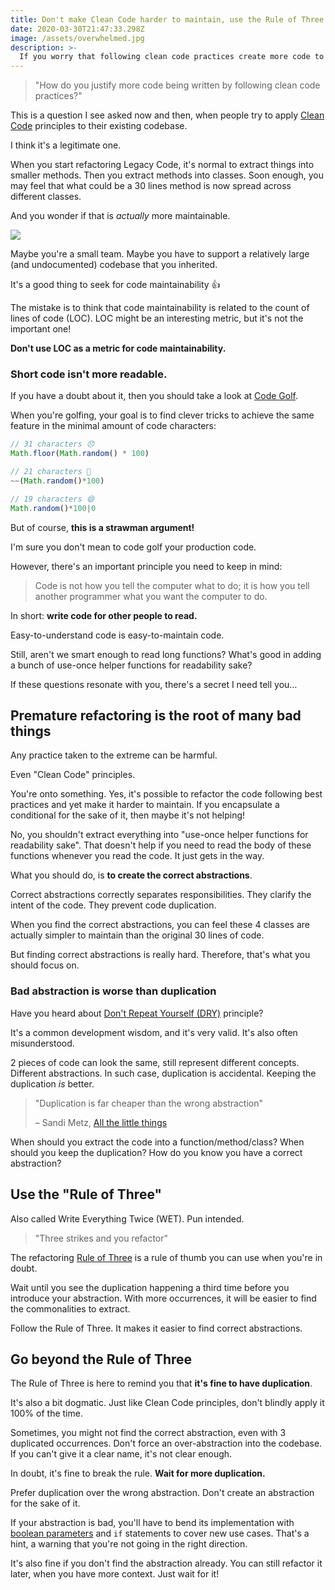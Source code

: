 ```yaml
---
title: Don't make Clean Code harder to maintain, use the Rule of Three
date: 2020-03-30T21:47:33.298Z
image: /assets/overwhelmed.jpg
description: >-
  If you worry that following clean code practices create more code to maintain, here's a way out.
---
```


> "How do you justify more code being written by following clean code practices?"

This is a question I see asked now and then, when people try to apply [Clean Code](https://www.oreilly.com/library/view/clean-code/9780136083238/) principles to their existing codebase.

I think it's a legitimate one.

When you start refactoring Legacy Code, it's normal to extract things into smaller methods. Then you extract methods into classes. Soon enough, you may feel that what could be a 30 lines method is now spread across different classes.

And you wonder if that is _actually_ more maintainable.

![](/assets/overwhelmed.jpg)

Maybe you're a small team. Maybe you have to support a relatively large (and undocumented) codebase that you inherited.

It's a good thing to seek for code maintainability 👍

The mistake is to think that code maintainability is related to the count of lines of code (LOC). LOC might be an interesting metric, but it's not the important one!

**Don't use LOC as a metric for code maintainability.**

### Short code isn't more readable.

If you have a doubt about it, then you should take a look at [Code Golf](https://en.wikipedia.org/wiki/Code_golf).

When you're golfing, your goal is to find clever tricks to achieve the same feature in the minimal amount of code characters:

<!-- prettier-ignore-start -->
```js
// 31 characters 😞
Math.floor(Math.random() * 100)

// 21 characters 🙂
~~(Math.random()*100)

// 19 characters 😄
Math.random()*100|0
```
<!-- prettier-ignore-end -->

But of course, **this is a strawman argument!**

I'm sure you don't mean to code golf your production code.

However, there's an important principle you need to keep in mind:

> Code is not how you tell the computer what to do;
> it is how you tell another programmer what you want the computer to do.

In short: **write code for other people to read.**

Easy-to-understand code is easy-to-maintain code.

Still, aren't we smart enough to read long functions? What's good in adding a bunch of use-once helper functions for readability sake?

If these questions resonate with you, there's a secret I need tell you…

## Premature refactoring is the root of many bad things

Any practice taken to the extreme can be harmful.

Even "Clean Code" principles.

You're onto something. Yes, it's possible to refactor the code following best practices and yet make it harder to maintain. If you encapsulate a conditional for the sake of it, then maybe it's not helping!

No, you shouldn't extract everything into "use-once helper functions for readability sake". That doesn't help if you need to read the body of these functions whenever you read the code. It just gets in the way.

What you should do, is **to create the correct abstractions**.

Correct abstractions correctly separates responsibilities. They clarify the intent of the code. They prevent code duplication.

When you find the correct abstractions, you can feel these 4 classes are actually simpler to maintain than the original 30 lines of code.

But finding correct abstractions is really hard. Therefore, that's what you should focus on.

### Bad abstraction is worse than duplication

Have you heard about [Don't Repeat Yourself (DRY)](https://en.wikipedia.org/wiki/Don%27t_repeat_yourself) principle?

It's a common development wisdom, and it's very valid. It's also often misunderstood.

2 pieces of code can look the same, still represent different concepts. Different abstractions. In such case, duplication is accidental. Keeping the duplication _is_ better.

> "Duplication is far cheaper than the wrong abstraction"
>
> – Sandi Metz, [All the little things](https://youtu.be/8bZh5LMaSmE)

When should you extract the code into a function/method/class? When should you keep the duplication? How do you know you have a correct abstraction?

## Use the "Rule of Three"

Also called Write Everything Twice (WET). Pun intended.

> "Three strikes and you refactor"

The refactoring [Rule of Three](<https://en.wikipedia.org/wiki/Rule_of_three_(computer_programming)>) is a rule of thumb you can use when you're in doubt.

Wait until you see the duplication happening a third time before you introduce your abstraction. With more occurrences, it will be easier to find the commonalities to extract.

Follow the Rule of Three. It makes it easier to find correct abstractions.

## Go beyond the Rule of Three

The Rule of Three is here to remind you that **it's fine to have duplication**.

It's also a bit dogmatic. Just like Clean Code principles, don't blindly apply it 100% of the time.

Sometimes, you might not find the correct abstraction, even with 3 duplicated occurrences. Don't force an over-abstraction into the codebase. If you can't give it a clear name, it's not clear enough.

In doubt, it's fine to break the rule. **Wait for more duplication.**

Prefer duplication over the wrong abstraction. Don't create an abstraction for the sake of it.

If your abstraction is bad, you'll have to bend its implementation with [boolean parameters](../what-is-wrong-with-boolean-parameters) and `if` statements to cover new use cases. That's a hint, a warning that you're not going in the right direction.

It's also fine if you don't find the abstraction already. You can still refactor it later, when you have more context. Just wait for it!
